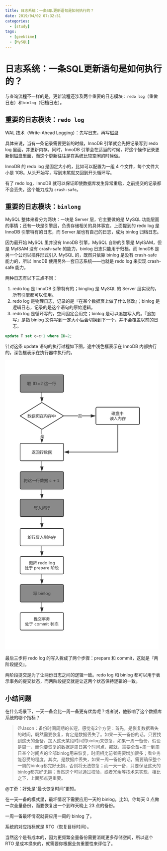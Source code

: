 ```yaml
---
title: 日志系统：一条SQL更新语句是如何执行的？
date: 2019/04/02 07:32:51
categories: 
  - [study]
tags: 
  - [geektime]
  - [MySQL]
---
```


# 日志系统：一条SQL更新语句是如何执行的？

与查询流程不一样的是，更新流程还涉及两个重要的日志模块：`redo log`（重做日志）和`binlog`（归档日志）。

## 重要的日志模块：`redo log`

WAL 技术（Write-Ahead Logging）：先写日志，再写磁盘

具体来说，当有一条记录需要更新的时候，InnoDB 引擎就会先把记录写到 redo log 里面，并更新内存。同时，InnoDB 引擎会在适当的时候，将这个操作记录更新到磁盘里面，而这个更新往往是在系统比较空闲的时候做。

InnoDB 的 redo log 是固定大小的，比如可以配置为一组 4 个文件，每个文件大小是 1GB。从头开始写，写到末尾就又回到开头循环写。

有了 redo log，InnoDB 就可以保证即使数据库发生异常重启，之前提交的记录都不会丢失，这个能力成为 `crash-safe`。

## 重要的日志模块：`binlong`

MySQL 整体来看分为两块：一块是 Server 层，它主要做的是 MySQL 功能层面的事情；还有一块是引擎层，负责存储相关的具体事宜。上面提到的 redo log 是 InnoDB 引擎特有的日志，而 Server 层也有自己的日志，成为 binlog 归档日志。

因为最开始 MySQL 里并没有 InnoDB 引擎，MySQL 自带的引擎是 MyISAM，但是 MyISAM 没有 crash-safe 的能力，binlog 日志只能用于归档。而 InnoDB 是另一个公司以插件形式引入 MySQL 的，既然只依靠 binlog 是没有 crash-safe 能力的，所以 InnoDB 使用另外一套日志系统——也就是 redo log 来实现 crash-safe 能力。

两种日志有以下三点不同：

1. redo log 是 InnoDB 引擎特有的；binglog 是 MySQL 的 Server 层实现的，所有引擎都可以使用。
2. redo log 是物理日志，记录的是『在某个数据页上做了什么修改』；binlog 是逻辑日志，记录的是这个语句的原始逻辑。
3. redo log 是循环写的，空间固定会用完；binlog 是可以追加写入的。『追加写』是指 binlog 文件写到一定大小后会切换到下一个，并不会覆盖以前的日志。

``` sql
update T set c=c+1 where ID=2;
```

针对这条 update 语句的执行过程如下图，途中浅色框表示在 InnoDB 内部执行的，深色框表示在执行器中执行的。

![update-statement-execution-flow](resource/update-statement-execution-flow.png)

最后三步将 redo log 的写入拆成了两个步骤：prepare 和 commit，这就是『两阶段提交』。

两阶段提交是为了让两份日志之间的逻辑一致。redo log 和 binlog 都可以用于表示事务的提交状态，而两阶段提交就是让这两个状态保持逻辑的一致。

## 小结问题

在什么场景下，一天一备会比一周一备更有优势呢？或者说，他影响了这个数据库系统的哪个指标？

> @Jason：备份时间周期的长短，感觉有2个方便：首先，是恢复数据丢失的时间，既然需要恢复，肯定是数据丢失了。如果一天一备份的话，只要找到这天的全备，加入这天某段时间的binlog来恢复，如果一周一备份，假设是周一，而你要恢复的数据是周日某个时间点，那就，需要全备+周一到周日某个时间点的全部binlog用来恢复，时间相比前者需要增加很多；看业务能忍受的程度。其次，是数据库丢失，如果一周一备份的话，需要确保整个一周的binlog都完好无损，否则将无法恢复；而一天一备，只要保证这天的binlog都完好无损；当然这个可以通过校验，或者冗余等技术来实现，相比之下，上面那点更重要。

@丁奇：好处是“最长恢复时间”更短。

在一天一备的模式里，最坏情况下需要应用一天的 binlog。比如，你每天 0 点做一次全量备份，而要恢复出一个到昨天晚上 23 点的备份。

一周一备最坏情况就要应用一周的 binlog 了。

系统的对应指标就是 RTO（恢复目标时间）。

当然这个是有成本的，因为更频繁全量备份需要消耗更多存储空间，所以这个 RTO 是成本换来的，就需要你根据业务重要性来评估了。

